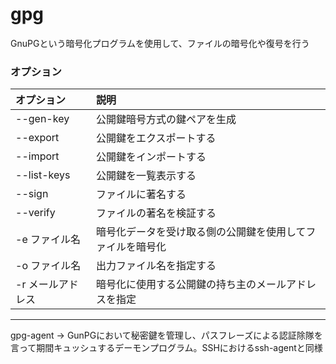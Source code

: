 # gpg

GnuPGという暗号化プログラムを使用して、ファイルの暗号化や復号を行う

### オプション

| オプション | 説明 |
|:---|:---|
| --gen-key | 公開鍵暗号方式の鍵ペアを生成 |
| --export | 公開鍵をエクスポートする |
| --import | 公開鍵をインポートする |
| --list-keys | 公開鍵を一覧表示する |
| --sign | ファイルに著名する |
| --verify | ファイルの著名を検証する |
| -e ファイル名 | 暗号化データを受け取る側の公開鍵を使用してファイルを暗号化 |
| -o ファイル名 | 出力ファイル名を指定する |
| -r メールアドレス | 暗号化に使用する公開鍵の持ち主のメールアドレスを指定 |

----

gpg-agent -> GunPGにおいて秘密鍵を管理し、パスフレーズによる認証除隊を言って期間キュッシュするデーモンプログラム。SSHにおけるssh-agentと同様


